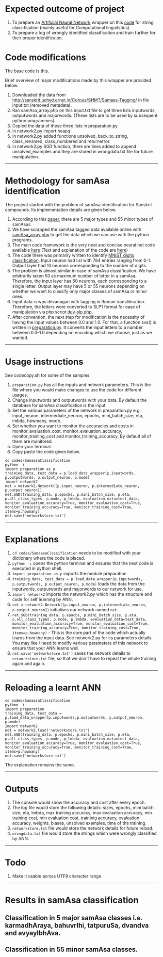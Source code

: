 # Expected outcome of project

1. To prepare an [Artificial Neural Network](http://neuralnetworksanddeeplearning.com/) wrapper on this [code](https://github.com/mnielsen/neural-networks-and-deep-learning) for string classification (mainly useful for Computational linguitstics).
2. To prepare a log of wrongly identified classification and train further for their proper identificaion.


# Code modifications

The base code is [this](https://github.com/mnielsen/neural-networks-and-deep-learning/).

Brief overview of major modifications made by this wrapper are provided below.

1. Downloaded the data from http://sanskrit.uohyd.ernet.in/Corpus/SHMT/Samaas-Tagging/ in file input.txt (removed metadata).
2. Ran samAsa_array.php on this input.txt file to get three lists inputwords, outputwords and majorwords. (These lists are to be used by subsequent python programmes).
3. Copied the data of these three lists in preparation.py
4. In network2.py import heapq
7. In network2.py added functions unsolved, back_to_string, class_renamed, class_numbered and returnerror.
8. In network2.py SGD function, there are lines added to append unsolved_examples and they are stored in wrongdata.txt file for future manipulation.

-----

# Methodology for samAsa identification

The project started with the problem of samAsa identification for Sanskrit compounds. Its implementation details are given below.

1. According to this [paper](http://sanskrit.uohyd.ernet.in/Corpus/samAsaTagging-guide-lines.pdf), there are 5 major types and 55 minor types of samAsas.
2. We have scrapped the samAsa tagged data available online with [samAsa_array.php](https://github.com/drdhaval2785/SamaasaClassification/blob/master/samAsa_array.php) to get the data which we can use with the python programs.
3. The main code framework is the very neat and concise neural net code available [here](https://github.com/mnielsen/neural-networks-and-deep-learning/) (Text and explanation of the code are [here](http://neuralnetworksanddeeplearning.com/chap3.html))
4. The code there was primarily written to identify [MNIST digits classification](http://yann.lecun.com/exdb/mnist/). Input neuron had list with 784 entries ranging from 0-1. Output layer had 10 neurons corresponding to the number of digits. 
5. The problem is almost similar in case of samAsa classification. We have arbitrarily taken 50 as maximum number of letter in a samAsa. Therefore, the input layer has 50 neurons, each corresponding to a single letter. Output layer may have 5 or 55 neurons depending on whether we want to classify only major classes of samAsa or minor ones.
6. Input data is was devanagari with tagging in Roman transliteration. Therefore, the letters were converted to SLP1 format for ease of manipulation via php script [dev-slp.php](https://github.com/drdhaval2785/SamaasaClassification/blob/master/dev-slp.php).
7. After conversion, the next step for modification is the necessity of having the input values between 0.0 and 1.0. For that, a function sva() is written in [preparation.py](https://github.com/drdhaval2785/SamaasaClassification/blob/master/preparation.py). It converts the input letters to a number between 0.0-1.0 depending on encoding which we choose, just as we wanted.

-----

# Usage instructions

See codecopy.sh for some of the samples.

1. `preparation.py` has all the inputs and network parameters. This is the file where you would make changes to use the code for different usages.
2. Change inputwords and outputwords with your data. By default the database for samAsa classification is the input.
3. Set the various parameters of the network in preparation.py e.g. input_neuron, intermediate_neuron, epochs, mini_batch_size, eta, lmbda, howmany, mode.
4. Set whether you want to monitor the accuracies and costs in monitor_evaluation_cost, monitor_evaluation_accuracy, monitor_training_cost and monitor_training_accuracy. By default all of them are monitored.
5. Open your terminal.
6. Copy paste the code given below.
```
cd codes/SamaasaClassification
python -i
import preparation as p
training_data, test_data = p.load_data_wrapper(p.inputwords, p.outputwords, p.output_neuron, p.mode)
import network2
net = network2.Network([p.input_neuron, p.intermediate_neuron, p.output_neuron])
net.SGD(training_data, p.epochs, p.mini_batch_size, p.eta, p.all_class_types, p.mode, p.lmbda, evaluation_data=test_data, monitor_evaluation_accuracy=True, monitor_evaluation_cost=True, monitor_training_accuracy=True, monitor_training_cost=True, items=p.howmany)
net.save('networkstore.txt')
```

-----

# Explanations

1. `cd codes/SamaasaClassification` needs to be modified with your dictionary where the code is placed.
2. `python -i` opens the python terminal and ensures that the next code is executed in python shell.
3. `import preparation as p` imports the module preparation
4. `training_data, test_data = p.load_data_wrapper(p.inputwords, p.outputwords, p.output_neuron, p.mode)` loads the data from the inputwords, outputwords and majorwords to our network for use.
5. `import network2` imports the network2.py which has the structure and code for self learning by ANN.
6. `net = network2.Network([p.input_neuron, p.intermediate_neuron, p.output_neuron])` initialises our network named `net`.
7. `net.SGD(training_data, p.epochs, p.mini_batch_size, p.eta, p.all_class_types, p.mode, p.lmbda, evaluation_data=test_data, monitor_evaluation_accuracy=True, monitor_evaluation_cost=True, monitor_training_accuracy=True, monitor_training_cost=True, items=p.howmany)` - This is the core part of the code which actually learns from the input data. See network2.py for its parameters details. You may like / need to modify various parameters of this network to ensure that your ANN learns well.
8. `net.save('networkstore.txt')` saves the network details to `networkstore.txt` file, so that we don't have to repeat the whole training again and again.

-----

# Reloading a learnt ANN

```
cd codes/SamaasaClassification
python -i
import preparation
training_data, test_data = p.load_data_wrapper(p.inputwords,p.outputwords, p.output_neuron, p.mode)
import network2
net = network2.load('networkstore.txt')
net.SGD(training_data, p.epochs, p.mini_batch_size, p.eta, p.all_class_types, p.mode, p.lmbda, evaluation_data=test_data, monitor_evaluation_accuracy=True, monitor_evaluation_cost=True, monitor_training_accuracy=True, monitor_training_cost=True, items=p.howmany)
net.save('networkstore.txt')
```

The explanation remains the same.

-----

# Outputs

1. The console would show the accuracy and cost after every epoch.
2. The log file would store the following details: sizes, epochs, mini batch size, eta, lmbda, max training accuracy, max evaluation accuracy, min training cost, min evaluation cost, traininig accuracy, evaluation accuracy, weights, biases, unsolved examples, time of the training.
3. `networkstore.txt` file would store the network details for future reload.
4. `wrongdata.txt` file would store the strings which were wrongly classified by ANN.

-----

# Todo

1. Make it usable across UTF8 character range

-----

# Results in samAsa classification

## Classification in 5 major samAsa classes i.e. karmadhAraya, bahuvrIhi, tatpuruSa, dvandva and avyayIbhAva.

## Classification in 55 minor samAsa classes.
